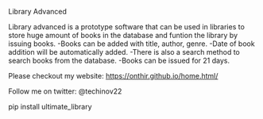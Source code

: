 Library Advanced

Library advanced is a prototype software that can be used in libraries to store huge amount of books in the database and funtion the library by issuing books.
  -Books can be added with title, author, genre.
  -Date of book addition will be automatically added.
  -There is also a search method to search books from the database.
  -Books can be issued for 21 days.
  
  
  Please checkout my website:
  https://onthir.github.io/home.html/
  
  Follow me on twitter:
  @techinov22
  
  pip install ultimate_library
